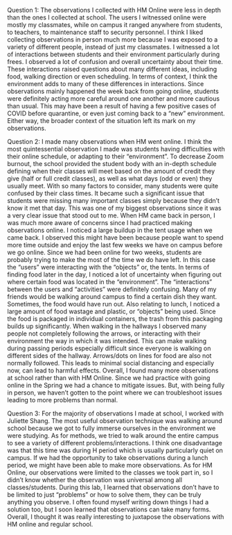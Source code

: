 Question 1:
The observations I collected with HM Online were less in depth than the ones I collected at school. The users I witnessed online were mostly my classmates, while on campus it ranged anywhere from students, to teachers, to maintenance staff to security personnel. I think I liked collecting observations in person much more because I was exposed to a variety of different people, instead of just my classmates. I witnessed a lot of interactions between students and their environment particularly during frees. I observed a lot of confusion and overall uncertainty about their time. These interactions raised questions about many different ideas, including food, walking direction or even scheduling. In terms of context, I think the environment adds to many of these differences in interactions. Since observations mainly happened the week back from going online, students were definitely acting more careful around one another and more cautious than usual. This may have been a result of having a few positive cases of COVID before quarantine, or even just coming back to a “new” environment. Either way, the broader context of the situation left its mark on my observations. 


Question 2:
I made many observations when HM went online. I think the most quintessential observation I made was students having difficulties with their online schedule, or adapting to their “environment”. To decrease Zoom burnout, the school provided the student body with an in-depth schedule defining when their classes will meet based on the amount of credit they give (half or full credit classes), as well as what days (odd or even) they usually meet. With so many factors to consider, many students were quite confused by their class times. It became such a significant issue that students were missing many important classes simply because they didn’t know it met that day. This was one of my biggest observations since it was a very clear issue that stood out to me. 
When HM came back in person, I was much more aware of concerns since I had practiced making observations online. I noticed a large buildup in the tent usage when we came back. I observed this might have been because people want to spend more time outside and enjoy the last few weeks we have on campus before we go online. Since we had been online for two weeks, students are probably trying to make the most of the time we do have left. In this case the “users” were interacting with the “objects” or, the tents. 
In terms of finding food later in the day, I noticed a lot of uncertainty when figuring out where certain food was located in the “environment”. The “interactions” between the users and “activities” were definitely confusing. Many of my friends would be walking around campus to find a certain dish they want. Sometimes, the food would have run out. Also relating to lunch, I noticed a large amount of food wastage and plastic, or “objects” being used. Since the food is packaged in individual containers, the trash from this packaging builds up significantly. 
When walking in the hallways I observed many people not completely following the arrows, or interacting with their environment the way in which it was intended. This can make walking during passing periods especially difficult since everyone is walking on different sides of the hallway. Arrows/dots on lines for food are also not normally followed. This leads to minimal social distancing and especially now, can lead to harmful effects.
Overall, I found many more observations at school rather than with HM Online. Since we had practice with going online in the Spring we had a chance to mitigate issues. But, with being fully in person, we haven’t gotten to the point where we can troubleshoot issues leading to more problems than normal. 


Question 3:
For the majority of observations I made at school, I worked with Juliette Shang. The most useful observation technique was walking around school because we got to fully immerse ourselves in the environment we were studying. As for methods, we tried to walk around the entire campus to see a variety of different problems/interactions. I think one disadvantage was that this time was during H period which is usually particularly quiet on campus. If we had the opportunity to take observations during a lunch period, we might have been able to make more observations. As for HM Online, our observations were limited to the classes we took part in, so I didn’t know whether the observation was universal among all classes/students. During this lab, I learned that observations don’t have to be limited to just “problems” or how to solve them, they can be truly anything you observe. I often found myself writing down things I had a solution too, but I soon learned that observations can take many forms. Overall, I thought it was really interesting to juxtapose the observations with HM online and regular school. 
